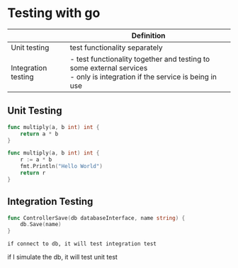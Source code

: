 # Testing with go

|                     | Definition                                                                                                                    |
|---------------------|-------------------------------------------------------------------------------------------------------------------------------|
| Unit testing        | test functionality separately                                                                                                 |
| Integration testing | - test functionality together and testing to some external services<br/> - only is integration if the service is being in use |


## Unit Testing

```go
func multiply(a, b int) int {
    return a * b
}
```

```go
func multiply(a, b int) int {
	r := a * b
	fmt.Println("Hello World")
	return r
}
```


## Integration Testing

```go
func ControllerSave(db databaseInterface, name string) {
    db.Save(name)
}
```
`if connect to db, it will test integration test`

if I simulate the db, it will test unit test